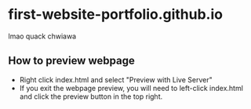 # first-website-portfolio.github.io
lmao quack chwiawa
## How to preview webpage
* Right click index.html and select "Preview with Live Server"
* If you exit the webpage preview, you will need to left-click
index.html and click the preview button in the top right.
